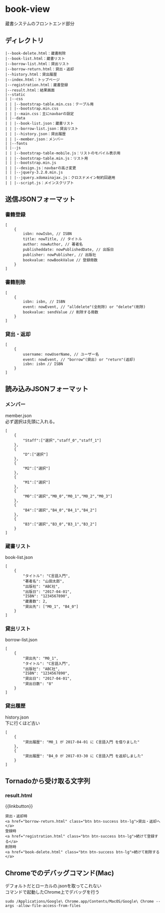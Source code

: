# book-view
蔵書システムのフロントエンド部分

## ディレクトリ

```
|--book-delete.html：蔵書削除
|--book-list.html：蔵書リスト
|--borrow-list.html：貸出リスト
|--borrow-return.html：貸出・返却
|--history.html：貸出履歴
|--index.html：トップページ
|--registration.html：蔵書登録
|--result.html：結果画面
|--static
| |--css
| | |--bootstrap-table.min.css：テーブル用
| | |--bootstrap.min.css
| | |--main.css：主にnavbarの設定
| |--data
| | |--book-list.json：蔵書リスト
| | |--borrow-list.json：貸出リスト
| | |--history.json：貸出履歴
| | |--member.json：メンバー
| |--fonts
| |--js
| | |--bootstrap-table-mobile.js：リストのモバイル表示用
| | |--bootstrap-table.min.js：リスト用
| | |--bootstrap.min.js
| | |--design.js：navbarの高さ変更
| | |--jquery-3.2.0.min.js
| | |--jquery.xdomainajax.js：クロスドメイン制約回避用
| | |--script.js：メインスクリプト
```

## 送信JSONフォーマット

### 書籍登録

```
[
    {
        isbn: nowIsbn, // ISBN
        title: nowTitle, // タイトル
        author: nowAuthor, // 著者名
        publisheddate: nowPublishedDate, // 出版日
        publisher: nowPublisher, // 出版社
        bookvalue: nowBookValue // 登録冊数
    }
]
```

### 書籍削除

```
[
    {
        isbn: isbn, // ISBN
        event: nowEvent, // "alldelete"(全削除) or "delete"(削除)
        bookvalue: sendValue // 削除する冊数
    }
]
```

### 貸出・返却

```
[
    {
        username: nowUserName, // ユーザー名
        event: nowEvent, // "borrow"(貸出) or "return"(返却)
        isbn: isbn // ISBN
    }
]
```

## 読み込みJSONフォーマット

### メンバー

member.json  
必ず選択は先頭に入れる。

```
[
    {
        "Staff":["選択","staff_0","staff_1"]
    },
    {
        "D":["選択"]
    },
    {
        "M2":["選択"]
    },
    {
        "M1":["選択"]
    },
    {
        "M0":["選択","M0_0","M0_1","M0_2","M0_3"]
    },
    {
        "B4":["選択","B4_0","B4_1","B4_2"]
    },
    {
        "B3":["選択","B3_0","B3_1","B3_2"]
    }
]
```

### 蔵書リスト

book-list.json

```
[
    {
        "タイトル": "C言語入門",
        "著者名": "山田太郎",
        "出版社": "ABC社",
        "出版日": "2017-04-01",
        "ISBN": "1234567890",
        "蔵書数": 2,
        "貸出先": ["M0_1", "B4_0"]
    }
]
```

### 貸出リスト

borrow-list.json

```
[
    {
        "貸出先": "M0_1",
        "タイトル": "C言語入門",
        "出版社": "ABC社",
        "ISBN": "1234567890",
        "貸出日": "2017-04-01",
        "貸出日数": "8"
    }
]
```

### 貸出履歴

history.json  
下に行くほど古い  

```
[
    {
        "貸出履歴": "M0_1 が 2017-04-01 に C言語入門 を借りました"
    },
    {
        "貸出履歴": "B4_0 が 2017-03-30 に C言語入門 を返却しました"
    }
]
```

## Tornadoから受け取る文字列

### result.html

{{linkbutton}}

```
貸出・返却時
<a href="borrow-return.html" class="btn btn-success btn-lg">貸出・返却へ</a>
登録時
<a href="registration.html" class="btn btn-success btn-lg">続けて登録する</a>
削除時
<a href="book-delete.html" class="btn btn-success btn-lg">続けて削除する</a>
```


## Chromeでのデバッグコマンド(Mac)

デフォルトだとローカルの.jsonを取ってこれない  
コマンドで起動したChrome上でデバッグを行う  

```
sudo /Applications/Google\ Chrome.app/Contents/MacOS/Google\ Chrome --args -allow-file-access-from-files
```
